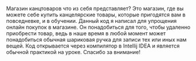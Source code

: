 Магазин канцтоваров что из себя представляет?
Это магазин, где вы можете себе купить канцелярские товары, которые пригодятся вам в повседневке,
и в обучении. Данный код я написал для упрощения онлайн покупок в магазине. Он понадобиться для того, чтобы
удаленно приобрести товар, ведь в наше время в любой момент может понадобиться обычная шариковая ручка для
записи тех или иных нам вещей. Код открывается через компилятор в Intellij IDEA и является обычной практикой на уроке.
Спасибо за внимание!
